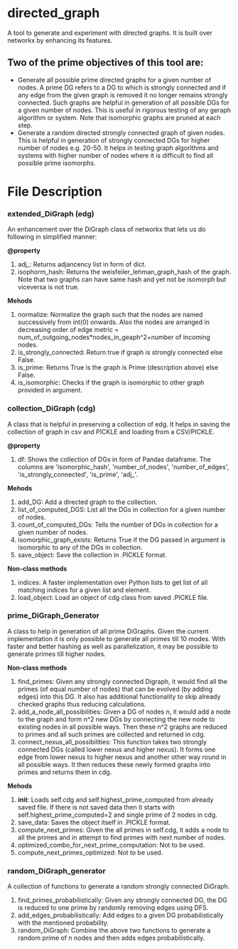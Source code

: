 # directed_graph
A tool to generate and experiment with directed graphs. It is built over networkx by enhancing its features.

## Two of the prime objectives of this tool are:
- Generate all possible prime directed graphs for a given number of nodes. A prime DG refers to a DG to which is strongly connected and if any edge from the given graph is removed it no longer remains strongly connected.
Such graphs are helpful in generation of all possible DGs for a given number of nodes. This is useful in rigorous testing of any geraph algorithm or system. 
Note that isomorphic graphs are pruned at each step.
- Generate a random directed strongly connected graph of given nodes. This is helpful in generation of strongly connected DGs for higher number of nodes e.g. 20-50. It helps in testing graph algorithms and systems with higher number of nodes where it is difficult to find all possible prime isomorphs.

# File Description

### extended_DiGraph (edg)
An enhancement over the DiGraph class of networkx that lets us do following in simplified manner:

<b>@property</b>
1. adj_: Returns adjancency list in form of dict.
2. isophorm_hash: Returns the weisfeiler_lehman_graph_hash of the graph. Note that two graphs can have same hash and yet not be isomorph but viceversa is not true.

<b>Mehods</b>
1. normalize: Normalize the graph such that the nodes are named successively from int(0) onwards. Also the nodes are arranged in decreasing order of edge metric = num_of_outgoing_nodes*nodes_in_geaph^2+number of incoming nodes.
2. is_strongly_connected: Return true if graph is strongly connected else False.
3. is_prime: Returns True is the graph is Prime (description above) else False.
4. is_isomorphic: Checks if the graph is isomorphic to other graph provided in argument.

### collection_DiGraph (cdg)
A class that is helpful in preserving a collection of edg. It helps in saving the collection of graph in csv and PICKLE and loading from a CSV/PICKLE.

<b>@property</b>
1. df: Shows the collection of DGs in form of Pandas dataframe. The columns are 'isomorphic_hash', 'number_of_nodes', 'number_of_edges', 'is_strongly_connected', 'is_prime', 'adj_'.

<b>Mehods</b>
1. add_DG: Add a directed graph to the collection.
2. list_of_computed_DGS: List all the DGs in collection for a given number of nodes.
3. count_of_computed_DGs: Tells the number of DGs in collection for a given number of nodes.
4. isomorphic_graph_exists: Returns True if the DG passed in argument is isomorphic to any of the DGs in collection.
5. save_object: Save the collection in .PICKLE format.

<b>Non-class methods</b>
1. indices: A faster implementation over Python lists to get list of all matching indices for a given list and element.
2. load_object: Load an object of cdg class from saved .PICKLE file.

### prime_DiGraph_Generator
A class to help in generation of all prime DiGraphs. Given the current implementation it is only possible to generate all primes till 10 modes. With faster and better hashing as well as parallelization, it may be possible to generate primes till higher nodes.

<b>Non-class methods</b>
1. find_primes: Given any strongly connected Digraph, it would find all the primes (of equal number of nodes) that can be evolved (by adding edges) into this DG. It also has additional functionality to skip already checked graphs thus reducing calculations.
2. add_a_node_all_possibilities: Given a DG of nodes n, it would add a node to the graph and form n^2 new DGs by connecting the new node to existing nodes in all possible ways. Then these n^2 graphs are reduced to primes and all such primes are collected and returned in cdg.
3. connect_nexus_all_possibilities: This function takes two strongly connected DGs (called lower nexus and higher nexus). It forms one edge from lower nexus to higher nexus and another other way round in all possible ways. It then reduces these newly formed graphs into primes and returns them in cdg.

<b>Mehods</b>
1. __init__: Loads self.cdg and self.highest_prime_computed from already saved file. If there is not saved data then it starts with self.highest_prime_computed=2 and single prime of 2 nodes in cdg.
2. save_data: Saves the object itself in .PICKLE format.
3. compute_next_primes: Given the all primes in self.cdg, it adds a node to all the primes and in attempt to find primes with next number of nodes.
4. optimized_combo_for_next_prime_computation: Not to be used.
5. compute_next_primes_optimized: Not to be used.

### random_DiGraph_generator
A collection of functions to generate a random strongly connected DiGraph.

1. find_primes_probabilistically: Given any strongly connected DG, the DG is reduced to one prime by randomly removing edges using DFS.
2. add_edges_probabilistically: Add edges to a given DG probabilistically with the mentioned probability.
3. random_DiGraph: Combine the above two functions to generate a random prime of n nodes and then adds edges probabilistically.
